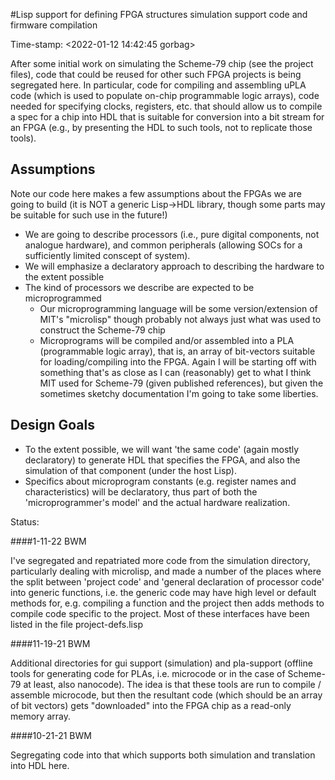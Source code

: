 #Lisp support for defining FPGA structures
simulation support code and firmware compilation

Time-stamp: <2022-01-12 14:42:45 gorbag>

After some initial work on simulating the Scheme-79 chip (see the project files), code that could be reused for other
such FPGA projects is being segregated here. In particular, code for compiling and assembling uPLA code (which is used
to populate on-chip programmable logic arrays), code needed for specifying clocks, registers, etc. that should allow us
to compile a spec for a chip into HDL that is suitable for conversion into a bit stream for an FPGA (e.g., by presenting
the HDL to such tools, not to replicate those tools).

## Assumptions

Note our code here makes a few assumptions about the FPGAs we are going to build (it is NOT a generic Lisp->HDL
library, though some parts may be suitable for such use in the future!)

* We are going to describe processors (i.e., pure digital components, not analogue hardware), and common peripherals
  (allowing SOCs for a sufficiently limited conscept of system). 
* We will emphasize a declaratory approach to describing the hardware to the extent possible
* The kind of processors we describe are expected to be microprogrammed
  * Our microprogramming language will be some version/extension of MIT's "microlisp" though probably not always just
    what was used to construct the Scheme-79 chip
  * Microprograms will be compiled and/or assembled into a PLA (programmable logic array), that is, an array of
    bit-vectors suitable for loading/compiling into the FPGA. Again I will be starting off with something that's as
    close as I can (reasonably) get to what I think MIT used for Scheme-79 (given published references), 
    but given the sometimes sketchy documentation I'm going to take some liberties.

    
## Design Goals
* To the extent possible, we will want 'the same code' (again mostly declaratory) to generate HDL that specifies the
  FPGA, and also the simulation of that component (under the host Lisp). 
* Specifics about microprogram constants (e.g. register names and characteristics) will be declaratory, thus
  part of both the 'microprogrammer's model' and the actual hardware realization.
    
Status:

####1-11-22 BWM

I've segregated and repatriated more code from the simulation directory, particularly dealing with microlisp, and
made a number of the places where the split between 'project code' and 'general declaration of processor code' into
generic functions, i.e. the generic code may have high level or default methods for, e.g. compiling a function and the
project then adds methods to compile code specific to the project. Most of these interfaces have been listed in the
file project-defs.lisp

####11-19-21 BWM

Additional directories for gui support (simulation) and pla-support (offline tools for generating code for PLAs, i.e.
microcode or in the case of Scheme-79 at least, also nanocode). The idea is that these tools are run to compile /
assemble microcode, but then the resultant code (which should be an array of bit vectors) gets "downloaded" into the
FPGA chip as a read-only memory array.

####10-21-21 BWM

Segregating code into that which supports both simulation and translation into HDL here.

